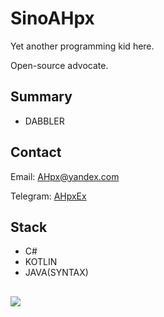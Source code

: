 # SinoAHpx

Yet another programming kid here.

Open-source advocate.

## Summary

+ DABBLER


## Contact

Email: AHpx@yandex.com

Telegram: [AHpxEx](https://t.me/AHpxEx)

## Stack

+ C#
+ KOTLIN
+ JAVA(SYNTAX)

## 
![](https://github-readme-stats.vercel.app/api?username=SinoAHpx)
